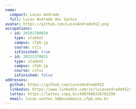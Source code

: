 ```yaml
---
name:
  compact: Lucas Andrade
  full: Lucas Andrade dos Santos
avatar: https://github.com/LucasAndrade912.png
occupations:
  - id: 20191780034
    type: student
    campus: ifpb-jp
    course: ctii
    isFinished: true
  - id: 20222370031
    type: student
    campus: ifpb-jp
    course: cstsi
    isFinished: false
addresses:
  github: https://github.com/LucasAndrade912
  linkedin: https://www.linkedin.com/in/lucasandrade912/
  lattes: https://lattes.cnpq.br/4987696336702299
  email: lucas.santos.18@academico.ifpb.edu.br
---
```

